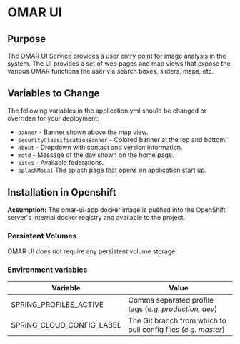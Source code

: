 # OMAR UI

## Purpose
The OMAR UI Service provides a user entry point for image analysis in the system. The UI provides a set of web pages and map views that expose the various OMAR functions the user via search boxes, sliders, maps, etc.

## Variables to Change
The following variables in the application.yml should be changed or overriden for your deployment:
- `banner` - Banner shown above the map view.
- `securityClassificationBanner` - Colored banner at the top and bottom.
- `about` - Dropdown with contact and version information.
- `motd` - Message of the day shown on the home page.
- `sites` - Available federations.
- `splashModal` The splash page that opens on application start up.

## Installation in Openshift

**Assumption:** The omar-ui-app docker image is pushed into the OpenShift server's internal docker registry and available to the project.

### Persistent Volumes

OMAR UI does not require any persistent volume storage.

### Environment variables

|Variable|Value|
|------|------|
|SPRING_PROFILES_ACTIVE|Comma separated profile tags (*e.g. production, dev*)|
|SPRING_CLOUD_CONFIG_LABEL|The Git branch from which to pull config files (*e.g. master*)|
